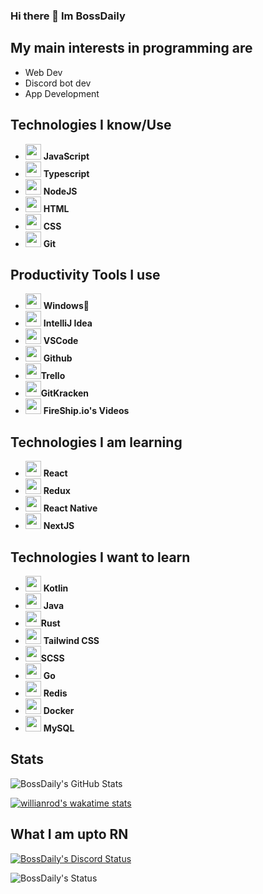 ### Hi there 👋 Im BossDaily

## My main interests in programming are 
- Web Dev
- Discord bot dev
- App Development
## Technologies I know/Use
- <img src="https://cdn.jsdelivr.net/gh/devicons/devicon/icons/javascript/javascript-original.svg" height="25" width="25" /> **JavaScript**
- <img src="https://cdn.jsdelivr.net/gh/devicons/devicon/icons/typescript/typescript-original.svg" height="25" width="25" /> **Typescript**
- <img src="https://cdn.jsdelivr.net/gh/devicons/devicon/icons/nodejs/nodejs-original.svg" height="25" width="25" /> **NodeJS**
- <img src="https://cdn.jsdelivr.net/gh/devicons/devicon/icons/html5/html5-original.svg" height="25" width="25" /> **HTML**
- <img src="https://cdn.jsdelivr.net/gh/devicons/devicon/icons/css3/css3-original.svg" height="25" width="25" /> **CSS**
- <img src="https://cdn.jsdelivr.net/gh/devicons/devicon/icons/git/git-original.svg" height="25" width="25" /> **Git**
## Productivity Tools I use
- <img src="https://cdn.jsdelivr.net/gh/devicons/devicon/icons/windows8/windows8-original.svg" height="25" width="25"/> **Windows🤢**
- <img src="https://upload.wikimedia.org/wikipedia/commons/9/9c/IntelliJ_IDEA_Icon.svg" height="25" width="25"/> **IntelliJ Idea**
- <img src="https://cdn.jsdelivr.net/gh/devicons/devicon/icons/vscode/vscode-original.svg" height="25" width="25"/> **VSCode**
- <img src="https://img.icons8.com/material-outlined/30/000000/github.png" height="25" width="25"/> **Github**
- <img src="https://cdn.jsdelivr.net/gh/devicons/devicon/icons/trello/trello-plain.svg" height="25" width="25"/>**Trello**
-  <img src="https://1v5ymx3zt3y73fq5gy23rtnc-wpengine.netdna-ssl.com/wp-content/uploads/2021/06/gitkraken-keif-mono-teal-sq.svg" height="25" width="25"/>**GitKracken**
-  <img src="https://yt3.ggpht.com/ytc/AKedOLTcIl6kKt3lEPJEySUf_hpHiKDKiFeo9eWPReLysQ=s88-c-k-c0x00ffffff-no-rj" height="25" width="25"/> **FireShip.io's Videos**
## Technologies I am learning
- <img src="https://cdn.jsdelivr.net/gh/devicons/devicon/icons/react/react-original.svg" height="25" width="25"/> **React**
- <img src="https://cdn.jsdelivr.net/gh/devicons/devicon/icons/redux/redux-original.svg" height="25" width="25"/> **Redux**
- <img src="https://cdn.jsdelivr.net/gh/devicons/devicon/icons/react/react-original.svg" height="25" width="25"/> **React Native**
-  <img src="https://cdn.jsdelivr.net/gh/devicons/devicon/icons/nextjs/nextjs-line.svg" height="25" width="25"/> **NextJS**
## Technologies I want to learn
- <img src="https://cdn.jsdelivr.net/gh/devicons/devicon/icons/kotlin/kotlin-original.svg" height="25" width="25"/> **Kotlin**
- <img src="https://cdn.jsdelivr.net/gh/devicons/devicon/icons/java/java-original.svg" height="25" width="25"/> **Java**
- <img src="https://rustacean.net/assets/rustacean-flat-noshadow.svg" height="25" width="25"/>**Rust**
- <img src="https://cdn.jsdelivr.net/gh/devicons/devicon/icons/tailwindcss/tailwindcss-plain.svg" height="25" width="25"/> **Tailwind CSS**
- <img src="https://cdn3.iconfinder.com/data/icons/logos-and-brands-adobe/512/288_Sass-512.png" height="25" width="25"/>**SCSS**
- <img src="https://cdn.jsdelivr.net/gh/devicons/devicon/icons/go/go-original-wordmark.svg" height="25" width="25"/> **Go**
- <img src="https://cdn.jsdelivr.net/gh/devicons/devicon/icons/redis/redis-original.svg" height="25" width="25"/> **Redis**
- <img src="https://cdn.jsdelivr.net/gh/devicons/devicon/icons/docker/docker-plain.svg" height="25" width="25"/> **Docker**
- <img src="https://cdn.jsdelivr.net/gh/devicons/devicon/icons/mysql/mysql-original.svg" height="25" width="25"/> **MySQL**

## Stats
![BossDaily's GitHub Stats](https://github-readme-stats.vercel.app/api?username=BossDaily&show_icons=true&theme=dracula)

[![willianrod's wakatime stats](https://github-readme-stats.vercel.app/api/wakatime?username=BossDaily&theme=algolia&layout=compact&custom_title=Top%20Languages%20this%20week)](https://github.com/anuraghazra/github-readme-stats)


## What I am upto RN
[![BossDaily's Discord Status](https://lanyard.cnrad.dev/api/274973338676494347)](https://discord.com/users/274973338676494347)

![BossDaily's Status](https://spotify-recently-played-readme.vercel.app/api?user=vt5b5q5et3rhki85e88ex0tsm)

